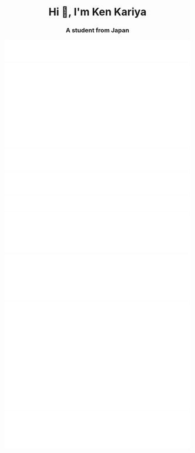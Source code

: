 <h1 align="center">Hi 👋, I'm Ken Kariya</h1>
<h3 align="center">A student from Japan</h3>

![Metrics](/github-metrics.svg)
![](/metrics.plugin.isocalendar.svg)
![](/metrics.plugin.music.playlist.spotify.svg)
![](/metrics.plugin.music.recent.svg)
![](/metrics.plugin.topics.icons.svg)
![](/metrics.plugin.languages.svg)
![](/metrics.plugin.languages.recent.svg)
![](/metrics.plugin.habits.charts.svg)
![](/metrics.plugin.achievements.svg)